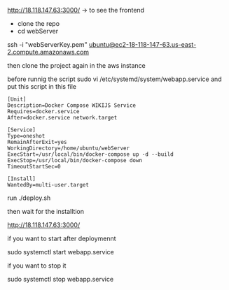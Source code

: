 
http://18.118.147.63:3000/ -> to see the frontend 

- clone the repo 
- cd webServer

ssh -i "webServerKey.pem" ubuntu@ec2-18-118-147-63.us-east-2.compute.amazonaws.com

then clone the project again in the aws instance  

before runnig the script 
sudo vi /etc/systemd/system/webapp.service
and put this script in this file 


    [Unit]
    Description=Docker Compose WIKIJS Service
    Requires=docker.service
    After=docker.service network.target

    [Service]
    Type=oneshot
    RemainAfterExit=yes
    WorkingDirectory=/home/ubuntu/webServer
    ExecStart=/usr/local/bin/docker-compose up -d --build
    ExecStop=/usr/local/bin/docker-compose down
    TimeoutStartSec=0

    [Install]
    WantedBy=multi-user.target


run ./deploy.sh 

then wait for the installtion 

http://18.118.147.63:3000/


if you want to start after deploymennt 

sudo systemctl start webapp.service 

if you want to stop it 

sudo systemctl stop webapp.service 

